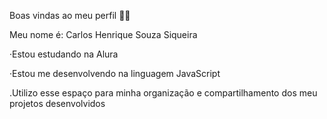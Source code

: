Boas vindas ao meu perfil 💙💙

Meu nome é: Carlos Henrique Souza Siqueira


·Estou estudando na Alura

·Estou me desenvolvendo na linguagem JavaScript

.Utilizo esse espaço para minha organização e compartilhamento dos meu projetos desenvolvidos

